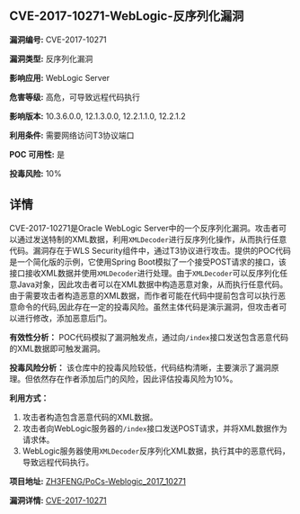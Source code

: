 ## CVE-2017-10271-WebLogic-反序列化漏洞

**漏洞编号:** CVE-2017-10271

**漏洞类型:** 反序列化漏洞

**影响应用:** WebLogic Server

**危害等级:** 高危，可导致远程代码执行

**影响版本:** 10.3.6.0.0, 12.1.3.0.0, 12.2.1.1.0, 12.2.1.2

**利用条件:** 需要网络访问T3协议端口

**POC 可用性:** 是

**投毒风险:** 10%

## 详情

CVE-2017-10271是Oracle WebLogic Server中的一个反序列化漏洞。攻击者可以通过发送特制的XML数据，利用`XMLDecoder`进行反序列化操作，从而执行任意代码。漏洞存在于WLS Security组件中，通过T3协议进行攻击。提供的POC代码是一个简化版的示例，它使用Spring Boot模拟了一个接受POST请求的接口，该接口接收XML数据并使用`XMLDecoder`进行处理。由于`XMLDecoder`可以反序列化任意Java对象，因此攻击者可以在XML数据中构造恶意对象，从而执行任意代码。由于需要攻击者构造恶意的XML数据，而作者可能在代码中提前包含可以执行恶意命令的代码,因此存在一定的投毒风险。虽然主体代码是演示漏洞，但攻击者可以进行修改，添加恶意后门。

**有效性分析：**
POC代码模拟了漏洞触发点，通过向`/index`接口发送包含恶意代码的XML数据即可触发漏洞。

**投毒风险分析：**
该仓库中的投毒风险较低，代码结构清晰，主要演示了漏洞原理。但依然存在作者添加后门的风险，因此评估投毒风险为10%。

**利用方式：**
1.  攻击者构造包含恶意代码的XML数据。
2.  攻击者向WebLogic服务器的`/index`接口发送POST请求，并将XML数据作为请求体。
3.  WebLogic服务器使用`XMLDecoder`反序列化XML数据，执行其中的恶意代码，导致远程代码执行。

**项目地址:** [ZH3FENG/PoCs-Weblogic_2017_10271](https://github.com/ZH3FENG/PoCs-Weblogic_2017_10271)

**漏洞详情:** [CVE-2017-10271](https://nvd.nist.gov/vuln/detail/CVE-2017-10271)